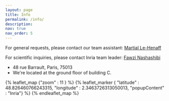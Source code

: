 ```yaml
---
layout: page
title: Info
permalink: /info/
description: 
nav: true
nav_order: 5
---
```


<!-- pages/info.md -->

For general requests, please contact our team assistant: [Martial Le-Henaff](mailto:martial.le-henaff@inria.fr)

For scientific inquiries, please contact Inria team leader: [Fawzi Nashashibi](mailto:fawzi.nashashibi@inria.fr)

<ul class="fa-ul">
 <li>
        <i class="fa-li fas fa-map-marker fa-1x" aria-hidden="true"></i>
        <span id="person-address">48 rue Barrault, Paris, 75013</span>
      </li>
    <li>
      <i class="fa-li fas fa-compass fa-1x" aria-hidden="true"></i>
      <span>We're located at the ground floor of building C.</span>
    </li>
</ul>

  
{% leaflet_map {"zoom" : 11 } %}
    {% leaflet_marker { "latitude" : 48.826460766243315,
                       "longitude" : 2.3463726313050013,
                       "popupContent" : "Inria"} %}
{% endleaflet_map %}